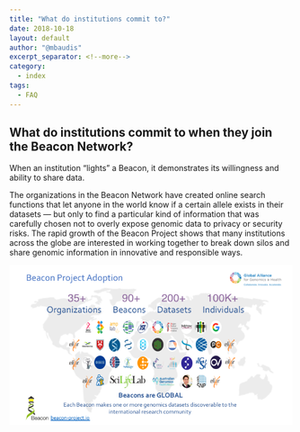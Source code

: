 ```yaml
---
title: "What do institutions commit to?" 
date: 2018-10-18
layout: default
author: "@mbaudis"
excerpt_separator: <!--more-->
category:
  - index
tags:
  - FAQ
---
```


## What do institutions commit to when they join the Beacon Network?

When an institution “lights” a Beacon, it demonstrates its willingness and ability to share data.

<!--more-->

The organizations in the Beacon Network have created online search functions that let anyone in the world know if a certain allele exists in their datasets ― but only to find a particular kind of information that was carefully chosen not to overly expose genomic data to privacy or security risks. The rapid growth of the Beacon Project shows that many institutions across the globe are interested in working together to break down silos and share genomic information in innovative and responsible ways.

<img src="/assets/img/beacon-adoption.png" alt="Beacon Adoption" class="center-block" />

